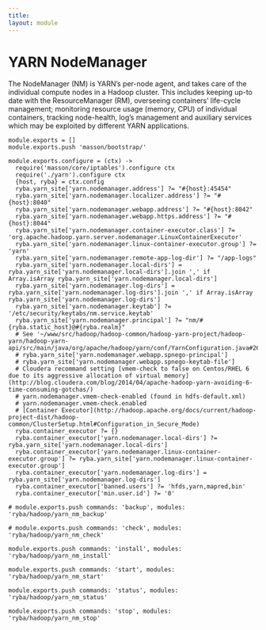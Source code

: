 ```yaml
---
title: 
layout: module
---
```


# YARN NodeManager

The NodeManager (NM) is YARN’s per-node agent, and takes care of the individual
compute nodes in a Hadoop cluster. This includes keeping up-to date with the
ResourceManager (RM), overseeing containers’ life-cycle management; monitoring
resource usage (memory, CPU) of individual containers, tracking node-health,
log’s management and auxiliary services which may be exploited by different YARN
applications.

    module.exports = []
    module.exports.push 'masson/bootstrap/'

    module.exports.configure = (ctx) ->
      require('masson/core/iptables').configure ctx
      require('./yarn').configure ctx
      {host, ryba} = ctx.config
      ryba.yarn_site['yarn.nodemanager.address'] ?= "#{host}:45454"
      ryba.yarn_site['yarn.nodemanager.localizer.address'] ?= "#{host}:8040"
      ryba.yarn_site['yarn.nodemanager.webapp.address'] ?= "#{host}:8042"
      ryba.yarn_site['yarn.nodemanager.webapp.https.address'] ?= "#{host}:8044"
      ryba.yarn_site['yarn.nodemanager.container-executor.class'] ?= 'org.apache.hadoop.yarn.server.nodemanager.LinuxContainerExecutor'
      ryba.yarn_site['yarn.nodemanager.linux-container-executor.group'] ?= 'yarn'
      ryba.yarn_site['yarn.nodemanager.remote-app-log-dir'] ?= "/app-logs"
      ryba.yarn_site['yarn.nodemanager.local-dirs'] = ryba.yarn_site['yarn.nodemanager.local-dirs'].join ',' if Array.isArray ryba.yarn_site['yarn.nodemanager.local-dirs']
      ryba.yarn_site['yarn.nodemanager.log-dirs'] = ryba.yarn_site['yarn.nodemanager.log-dirs'].join ',' if Array.isArray ryba.yarn_site['yarn.nodemanager.log-dirs']
      ryba.yarn_site['yarn.nodemanager.keytab'] ?= '/etc/security/keytabs/nm.service.keytab'
      ryba.yarn_site['yarn.nodemanager.principal'] ?= "nm/#{ryba.static_host}@#{ryba.realm}"
      # See '~/www/src/hadoop/hadoop-common/hadoop-yarn-project/hadoop-yarn/hadoop-yarn-api/src/main/java/org/apache/hadoop/yarn/conf/YarnConfiguration.java#263'
      # ryba.yarn_site['yarn.nodemanager.webapp.spnego-principal']
      # ryba.yarn_site['yarn.nodemanager.webapp.spnego-keytab-file']
      # Cloudera recommand setting [vmem-check to false on Centos/RHEL 6 due to its aggressive allocation of virtual memory](http://blog.cloudera.com/blog/2014/04/apache-hadoop-yarn-avoiding-6-time-consuming-gotchas/)
      # yarn.nodemanager.vmem-check-enabled (found in hdfs-default.xml)
      # yarn.nodemanager.vmem-check.enabled
      # [Container Executor](http://hadoop.apache.org/docs/current/hadoop-project-dist/hadoop-common/ClusterSetup.html#Configuration_in_Secure_Mode)
      ryba.container_executor ?= {}
      ryba.container_executor['yarn.nodemanager.local-dirs'] ?= ryba.yarn_site['yarn.nodemanager.local-dirs']
      ryba.container_executor['yarn.nodemanager.linux-container-executor.group'] ?= ryba.yarn_site['yarn.nodemanager.linux-container-executor.group']
      ryba.container_executor['yarn.nodemanager.log-dirs'] = ryba.yarn_site['yarn.nodemanager.log-dirs']
      ryba.container_executor['banned.users'] ?= 'hfds,yarn,mapred,bin'
      ryba.container_executor['min.user.id'] ?= '0'

    # module.exports.push commands: 'backup', modules: 'ryba/hadoop/yarn_nm_backup'

    # module.exports.push commands: 'check', modules: 'ryba/hadoop/yarn_nm_check'

    module.exports.push commands: 'install', modules: 'ryba/hadoop/yarn_nm_install'

    module.exports.push commands: 'start', modules: 'ryba/hadoop/yarn_nm_start'

    module.exports.push commands: 'status', modules: 'ryba/hadoop/yarn_nm_status'

    module.exports.push commands: 'stop', modules: 'ryba/hadoop/yarn_nm_stop'



